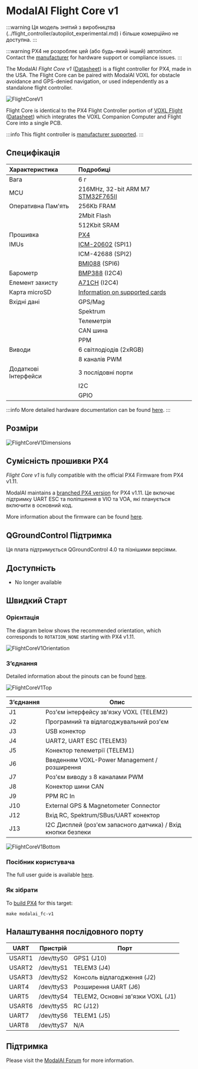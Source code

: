 # ModalAI Flight Core v1

<Badge type="info" text="Discontinued" /> <Badge type="tip" text="PX4 v1.11" />

:::warning
Ця модель знятий з виробництва (../flight_controller/autopilot_experimental.md) і більше комерційно не доступна.
:::

:::warning
PX4 не розробляє цей (або будь-який інший) автопілот.
Contact the [manufacturer](https://forum.modalai.com/) for hardware support or compliance issues.
:::

The ModalAI _Flight Core v1_ ([Datasheet](https://docs.modalai.com/flight-core-datasheet)) is a flight controller for PX4, made in the USA.
The Flight Core can be paired with ModalAI VOXL for obstacle avoidance and GPS-denied navigation, or used independently as a standalone flight controller.

![FlightCoreV1](../../assets/flight_controller/modalai/fc_v1/main.jpg)

Flight Core is identical to the PX4 Flight Controller portion of [VOXL Flight](https://www.modalai.com/voxl-flight) ([Datasheet](https://docs.modalai.com/voxl-flight-datasheet/)) which integrates the VOXL Companion Computer and Flight Core into a single PCB.

:::info
This flight controller is [manufacturer supported](../flight_controller/autopilot_manufacturer_supported.md).
:::

## Специфікація

| Характеристика       | Подробиці                                                        |
| :------------------- | :--------------------------------------------------------------- |
| Вага                 | 6 г                                                              |
| MCU                  | 216MHz, 32-bit ARM M7 [STM32F765II][stm32f765ii]                 |
| Оперативна Пам'ять   | 256Kb FRAM                                                       |
|                      | 2Mbit Flash                                                      |
|                      | 512Kbit SRAM                                                     |
| Прошивка             | [PX4][px4]                                                       |
| IMUs                 | [ICM-20602][icm-20602] (SPI1)                                    |
|                      | ICM-42688 (SPI2)                              |
|                      | [BMI088][bmi088] (SPI6)                                          |
| Барометр             | [BMP388][bmp388] (I2C4)                                          |
| Елемент захисту      | [A71CH][a71ch] (I2C4)                                            |
| Карта microSD        | [Information on supported cards](../dev_log/logging.md#sd-cards) |
| Вхідні дані          | GPS/Mag                                                          |
|                      | Spektrum                                                         |
|                      | Телеметрія                                                       |
|                      | CAN шина                                                         |
|                      | PPM                                                              |
| Виводи               | 6 світлодіодів (2xRGB)                        |
|                      | 8 каналів PWM                                                    |
| Додаткові Інтерфейси | 3 послідовні порти                                               |
|                      | I2C                                                              |
|                      | GPIO                                                             |

:::info
More detailed hardware documentation can be found [here](https://docs.modalai.com/flight-core-datasheet/).
:::

<!-- reference links for table above (improve layout) -->

[stm32f765ii]: https://www.st.com/en/microcontrollers-microprocessors/stm32f765ii.html
[bmp388]: https://www.adafruit.com/product/3966
[icm-20602]: https://invensense.tdk.com/products/motion-tracking/6-axis/icm-20602/
[bmi088]: https://www.bosch-sensortec.com/products/motion-sensors/imus/bmi088/
[px4]: https://github.com/PX4/PX4-Autopilot/tree/main/boards/modalai/fc-v1
[a71ch]: https://www.nxp.com/products/security-and-authentication/authentication/plug-and-trust-the-fast-easy-way-to-deploy-secure-iot-connections:A71CH

## Розміри

![FlightCoreV1Dimensions](../../assets/flight_controller/modalai/fc_v1/dimensions.png)

## Сумісність прошивки PX4

_Flight Core v1_ is fully compatible with the official PX4 Firmware from PX4 v1.11.

ModalAI maintains a [branched PX4 version](https://github.com/modalai/px4-firmware/tree/modalai-1.11) for PX4 v1.11.
Це включає підтримку UART ESC та поліпшення в VIO та VOA, які планується включити в основний код.

More information about the firmware can be found [here](https://docs.modalai.com/flight-core-firmware/).

## QGroundControl Підтримка

Ця плата підтримується QGroundControl 4.0 та пізнішими версіями.

## Доступність

- No longer available

## Швидкий Старт

### Орієнтація

The diagram below shows the recommended orientation, which corresponds to `ROTATION_NONE` starting with PX4 v1.11.

![FlightCoreV1Orientation](../../assets/flight_controller/modalai/fc_v1/orientation.png)

### З’єднання

Detailed information about the pinouts can be found [here](https://docs.modalai.com/flight-core-datasheet-connectors).

![FlightCoreV1Top](../../assets/flight_controller/modalai/fc_v1/top.png)

| З’єднання | Опис                                                                            |
| --------- | ------------------------------------------------------------------------------- |
| J1        | Роз'єм інтерфейсу зв'язку VOXL (TELEM2)                      |
| J2        | Програмний та відлагоджувальний роз'єм                                          |
| J3        | USB конектор                                                                    |
| J4        | UART2, UART ESC (TELEM3)                                     |
| J5        | Конектор телеметрії (TELEM1)                                 |
| J6        | Введенням VOXL-Power Management / розширення                                    |
| J7        | Роз'єм виводу з 8 каналами PWM                                                  |
| J8        | Конектор шини CAN                                                               |
| J9        | PPM RC In                                                                       |
| J10       | External GPS & Magnetometer Connector                       |
| J12       | Вхід RC, Spektrum/SBus/UART конектор                                            |
| J13       | I2C Дисплей (роз'єм запасного датчика) / Вхід кнопки безпеки |

![FlightCoreV1Bottom](../../assets/flight_controller/modalai/fc_v1/bottom.png)

### Посібник користувача

The full user guide is available [here](https://docs.modalai.com/flight-core-manual/).

### Як зібрати

To [build PX4](../dev_setup/building_px4.md) for this target:

```
make modalai_fc-v1
```

## Налаштування послідовного порту

| UART   | Пристрій   | Порт                                                 |
| ------ | ---------- | ---------------------------------------------------- |
| USART1 | /dev/ttyS0 | GPS1 (J10)                        |
| USART2 | /dev/ttyS1 | TELEM3 (J4)                       |
| USART3 | /dev/ttyS2 | Консоль відлагодження (J2)        |
| UART4  | /dev/ttyS3 | Розширення UART (J6)              |
| UART5  | /dev/ttyS4 | TELEM2, Основні зв'язки VOXL (J1) |
| USART6 | /dev/ttyS5 | RC (J12)                          |
| UART7  | /dev/ttyS6 | TELEM1 (J5)                       |
| UART8  | /dev/ttyS7 | N/A                                                  |

<!-- Note: Got ports using https://github.com/PX4/PX4-user_guide/pull/672#issuecomment-598198434 -->

## Підтримка

Please visit the [ModalAI Forum](https://forum.modalai.com/category/10/flight-core) for more information.
